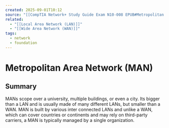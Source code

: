 ```yaml
---
created: 2025-09-01T10:12
source: "[[CompTIA Network+ Study Guide Exam N10-008 EPUB#Metropolitan Area Network]]"
related:
  - "[[Local Area Network (LAN)]]"
  - "[[Wide Area Network (WAN)]]"
tags:
  - network
  - foundation
---
```

# Metropolitan Area Network (MAN)

## Summary
MANs scope over a university, multiple buildings, or even a city. Its bigger than a LAN and is usually made of many different LANs, but smaller than a WAN. MAN is built by various inter connected LANs and unlike a WAN, which can cover countries or continents and may rely on third-party carriers, a MAN is typically managed by a single organization.
